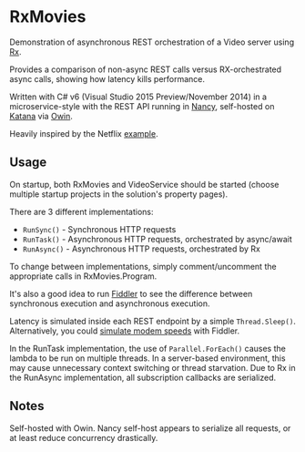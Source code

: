RxMovies
========

Demonstration of asynchronous REST orchestration of a Video server using [Rx](http://rx.codeplex.com/).

Provides a comparison of non-async REST calls versus RX-orchestrated async calls, showing how latency kills performance.

Written with C# v6 (Visual Studio 2015 Preview/November 2014) in a microservice-style with the REST API running in [Nancy](http://nancyfx.org/), self-hosted on [Katana](https://katanaproject.codeplex.com/) via [Owin](http://owin.org/).

Heavily inspired by the Netflix [example](https://gist.github.com/benjchristensen/4679246).

Usage
-----

On startup, both RxMovies and VideoService should be started (choose multiple startup projects in the solution's property pages).

There are 3 different implementations:
* ```RunSync()``` - Synchronous HTTP requests
* ```RunTask()``` - Asynchronous HTTP requests, orchestrated by async/await
* ```RunAsync()``` - Asynchronous HTTP requests, orchestrated by Rx

To change between implementations, simply comment/uncomment the appropriate calls in RxMovies.Program.

It's also a good idea to run [Fiddler](http://www.telerik.com/fiddler) to see the difference between synchronous execution and asynchronous execution.

Latency is simulated inside each REST endpoint by a simple ```Thread.Sleep()```. 
Alternatively, you could [simulate modem speeds](http://www.campusmvp.net/blog/simulating-a-slow-connection-with-fiddler) with Fiddler.

In the RunTask implementation, the use of ```Parallel.ForEach()``` causes the lambda to be run on multiple threads. In a server-based environment, this 
may cause unnecessary context switching or thread starvation. Due to Rx in the RunAsync implementation, all subscription callbacks are serialized.

Notes
-----

Self-hosted with Owin. Nancy self-host appears to serialize all requests, or at least reduce concurrency drastically.
